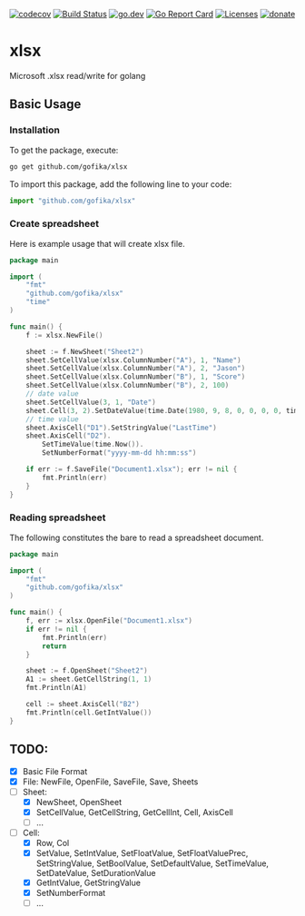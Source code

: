 [![codecov](https://codecov.io/gh/gofika/xlsx/branch/main/graph/badge.svg)](https://codecov.io/gh/gofika/xlsx)
[![Build Status](https://github.com/gofika/xlsx/workflows/build/badge.svg)](https://github.com/gofika/xlsx)
[![go.dev](https://img.shields.io/badge/go.dev-reference-007d9c?logo=go&logoColor=white)](https://pkg.go.dev/github.com/gofika/xlsx)
[![Go Report Card](https://goreportcard.com/badge/github.com/gofika/xlsx)](https://goreportcard.com/report/github.com/gofika/xlsx)
[![Licenses](https://img.shields.io/github/license/gofika/xlsx)](LICENSE)
[![donate](https://img.shields.io/badge/Donate-PayPal-green.svg)](https://www.buymeacoffee.com/illi)

# xlsx

Microsoft .xlsx read/write for golang

## Basic Usage

### Installation

To get the package, execute:

```bash
go get github.com/gofika/xlsx
```

To import this package, add the following line to your code:

```js
import "github.com/gofika/xlsx"
```

### Create spreadsheet

Here is example usage that will create xlsx file.

```go
package main

import (
    "fmt"
    "github.com/gofika/xlsx"
    "time"
)

func main() {
    f := xlsx.NewFile()

    sheet := f.NewSheet("Sheet2")
    sheet.SetCellValue(xlsx.ColumnNumber("A"), 1, "Name")
    sheet.SetCellValue(xlsx.ColumnNumber("A"), 2, "Jason")
    sheet.SetCellValue(xlsx.ColumnNumber("B"), 1, "Score")
    sheet.SetCellValue(xlsx.ColumnNumber("B"), 2, 100)
    // date value
    sheet.SetCellValue(3, 1, "Date")
    sheet.Cell(3, 2).SetDateValue(time.Date(1980, 9, 8, 0, 0, 0, 0, time.Local))
    // time value
    sheet.AxisCell("D1").SetStringValue("LastTime")
    sheet.AxisCell("D2").
        SetTimeValue(time.Now()).
        SetNumberFormat("yyyy-mm-dd hh:mm:ss")

    if err := f.SaveFile("Document1.xlsx"); err != nil {
        fmt.Println(err)
    }
}
```

### Reading spreadsheet

The following constitutes the bare to read a spreadsheet document.

```go
package main

import (
    "fmt"
    "github.com/gofika/xlsx"
)

func main() {
    f, err := xlsx.OpenFile("Document1.xlsx")
    if err != nil {
        fmt.Println(err)
        return
    }

    sheet := f.OpenSheet("Sheet2")
    A1 := sheet.GetCellString(1, 1)
    fmt.Println(A1)

    cell := sheet.AxisCell("B2")
    fmt.Println(cell.GetIntValue())
}
```

## TODO:

- [x] Basic File Format
- [x] File: NewFile, OpenFile, SaveFile, Save, Sheets
- [ ] Sheet:
    - [x] NewSheet, OpenSheet
    - [x] SetCellValue, GetCellString, GetCellInt, Cell, AxisCell
    - [ ] ...
- [ ] Cell:
    - [x] Row, Col
    - [x] SetValue, SetIntValue, SetFloatValue, SetFloatValuePrec, SetStringValue, SetBoolValue, SetDefaultValue, SetTimeValue, SetDateValue, SetDurationValue
    - [x] GetIntValue, GetStringValue
    - [x] SetNumberFormat
    - [ ] ...
